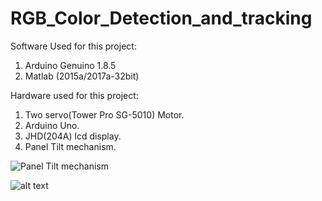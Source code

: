 # RGB_Color_Detection_and_tracking


Software Used for this project:

1) Arduino Genuino 1.8.5
2) Matlab (2015a/2017a-32bit)

Hardware used for this project:

1) Two servo(Tower Pro SG-5010) Motor.
2) Arduino Uno.
3) JHD(204A) lcd display.
4) Panel Tilt mechanism.

![](https://github.com/MrNakum/RGB_Color_Detection_and_tracking/tree/master/Images/img1.jpeg "Panel Tilt mechanism")

![alt text](https://github.com/creiser/drone-detection/blob/master/result.png "Detection results")

